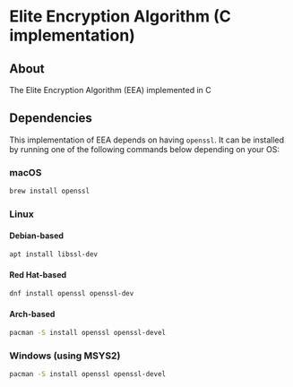 # Elite Encryption Algorithm (C implementation)

## About
The Elite Encryption Algorithm (EEA) implemented in C

## Dependencies
This implementation of EEA depends on having `openssl`. It can be installed
by running one of the following commands below depending on your OS:

### macOS
```bash
brew install openssl
```
### Linux
#### Debian-based
```bash
apt install libssl-dev
```
#### Red Hat-based
```bash
dnf install openssl openssl-dev
```
#### Arch-based
```bash
pacman -S install openssl openssl-devel
```
### Windows (using MSYS2)
```bash
pacman -S install openssl openssl-devel
```